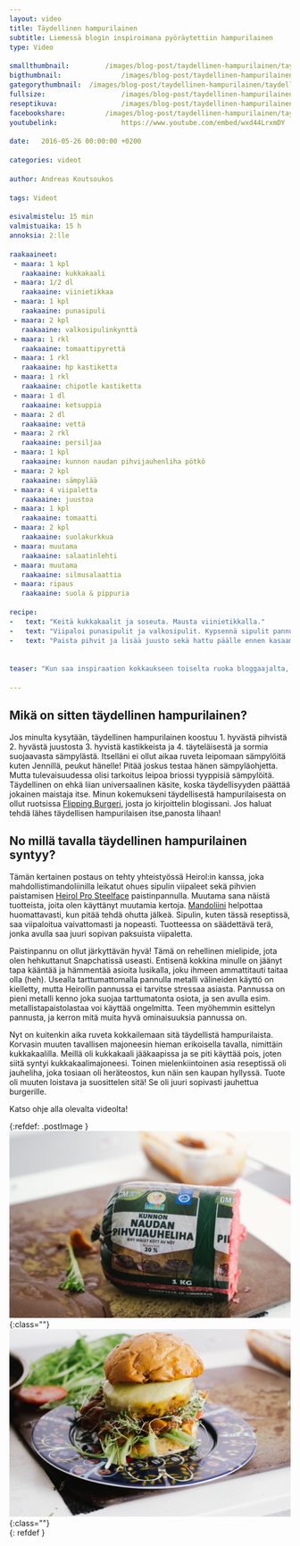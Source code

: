 ```yaml
---
layout: video
title: Täydellinen hampurilainen
subtitle: Liemessä blogin inspiroimana pyöräytettiin hampurilainen
type: Video

smallthumbnail: 		/images/blog-post/taydellinen-hampurilainen/taydellinen-hampurilainen-150.jpg
bigthumbnail:				/images/blog-post/taydellinen-hampurilainen/taydellinen-hampurilainen-1200.jpg
gategorythumbnail: 	/images/blog-post/taydellinen-hampurilainen/taydellinen-hampurilainen-450.jpg
fullsize: 					/images/blog-post/taydellinen-hampurilainen/taydellinen-hampurilainen-1200.jpg
reseptikuva:				/images/blog-post/taydellinen-hampurilainen/taydellinen-hampurilainen-1000.jpg
facebookshare:			/images/blog-post/taydellinen-hampurilainen/taydellinen-hampurilainen-1200.jpg
youtubelink: 				https://www.youtube.com/embed/wxd44LrxmDY

date:	2016-05-26 00:00:00 +0200

categories: videot

author: Andreas Koutsoukos

tags: Videot

esivalmistelu: 15 min
valmistuaika: 15 h
annoksia: 2:lle

raakaaineet:
 - maara: 1 kpl
   raakaaine: kukkakaali
 - maara: 1/2 dl
   raakaaine: viinietikkaa   
 - maara: 1 kpl
   raakaaine: punasipuli
 - maara: 2 kpl
   raakaaine: valkosipulinkynttä
 - maara: 1 rkl
   raakaaine: tomaattipyrettä
 - maara: 1 rkl
   raakaaine: hp kastiketta   
 - maara: 1 rkl
   raakaaine: chipotle kastiketta
 - maara: 1 dl
   raakaaine: ketsuppia  
 - maara: 2 dl 
   raakaaine: vettä  
 - maara: 2 rkl
   raakaaine: persiljaa     
 - maara: 1 kpl
   raakaaine: kunnon naudan pihvijauhenliha pötkö 
 - maara: 2 kpl
   raakaaine: sämpylää
 - maara: 4 viipaletta
   raakaaine: juustoa
 - maara: 1 kpl
   raakaaine: tomaatti
 - maara: 2 kpl
   raakaaine: suolakurkkua 
 - maara: muutama
   raakaaine: salaatinlehti
 - maara: muutama
   raakaaine: silmusalaattia          
 - maara: ripaus
   raakaaine: suola & pippuria    
            
recipe:
-   text: "Keitä kukkakaalit ja soseuta. Mausta viinietikkalla."
-   text: "Viipaloi punasipulit ja valkosipulit. Kypsennä sipulit pannulla ja lisää mausteet sekä vesi ja keitä kasaan."
-   text: "Paista pihvit ja lisää juusto sekä hattu päälle ennen kasaamista."


teaser: "Kun saa inspiraation kokkaukseen toiselta ruoka bloggaajalta, syntyy kilpailu Googlen sijoituksesta (leikkimielisesti). Tämä ajatus lähti liikkeelle alunperin PingHelsinki tapahtumasta, missä kävin SEO workshopissa, jossa luennoi <a href='https://twitter.com/nellahimari' target='_blank'>@nellahimari</a>. Olin odottanut sopivaa postausta bloggareilta, ja <a href='http://liemessa.blogspot.fi/2016/05/taydellinen-hampurilainen-burgergoals.html' target='_blank'>Jennin Liemessä</a> oli ensimmäinen, jonka reseptiä lähdin haastamaan. Samalla muistin nähneeni mainoksen, jossa oli Snellmannin pötköjauheliha (Kunnon Naudan Pihvijauheliha), Sellainen lähti ostoskoriin kaupassa."

---
```


<section>
<h2 class="black">Mikä on sitten täydellinen hampurilainen?</h2>
<p>
Jos minulta kysytään, täydellinen hampurilainen koostuu 1. hyvästä pihvistä 2. hyvästä juustosta 3. hyvistä kastikkeista ja 4. täyteläisestä ja sormia suojaavasta sämpylästä. Itselläni ei ollut aikaa ruveta leipomaan sämpylöitä kuten Jennillä, peukut hänelle! Pitää joskus testaa hänen sämpyläohjetta. Mutta tulevaisuudessa olisi tarkoitus leipoa briossi tyyppisiä sämpylöitä. Täydellinen on ehkä liian universaalinen käsite, koska täydellisyyden päättää jokainen maistaja itse. Minun kokemukseni täydellisestä hampurilaisesta on ollut ruotsissa <a href='/kaupunkiloma-tukholma-2014/' target='_blank'>Flipping Burgeri</a>, josta jo kirjoittelin blogissani. Jos haluat tehdä lähes täydellisen hampurilaisen itse,panosta lihaan! 
</p>
</section>

<section>
<h2 class="black">No millä tavalla täydellinen hampurilainen syntyy?</h2>
<p>Tämän kertainen postaus on tehty yhteistyössä Heirol:in kanssa, joka mahdollistimandoliinilla leikatut ohues sipulin viipaleet sekä pihvien paistamisen <a href='http://www.heirol.fi/astiat/steelsafe/' rel="nofollow" target="_blank">Heirol Pro Steelface</a> paistinpannulla. Muutama sana näistä tuotteista, joita olen käyttänyt muutamia kertoja. <a href='http://www.heirol.fi/mandoliini-saadettavalla-teralla' rel="nofollow" target="_blank">Mandoliini</a> helpottaa huomattavasti, kun pitää tehdä ohutta jälkeä. Sipulin, kuten tässä reseptissä, saa viipaloitua vaivattomasti ja nopeasti. Tuotteessa on säädettävä terä, jonka avulla saa juuri sopivan paksuista viipaletta.

</p>
<p>Paistinpannu on ollut järkyttävän hyvä! Tämä on rehellinen mielipide, jota olen hehkuttanut Snapchatissä useasti. Entisenä kokkina minulle on jäänyt tapa kääntää ja hämmentää asioita lusikalla, joku ihmeen ammattitauti taitaa olla (heh). Usealla tarttumattomalla pannulla metalli välineiden käyttö on kielletty, mutta Heirollin pannussa ei tarvitse stressaa asiasta. Pannussa on pieni metalli kenno joka suojaa tarttumatonta osiota, ja sen avulla esim. metallistapaistolastaa voi käyttää ongelmitta. Teen myöhemmin esittelyn pannusta, ja kerron mitä muita hyvä ominaisuuksia pannussa on.</p>
</section>

<section>
<p>Nyt on kuitenkin aika ruveta kokkailemaan sitä täydellistä hampurilaista. Korvasin muuten tavallisen majoneesin hieman erikoisella tavalla, nimittäin kukkakaalilla. Meillä oli kukkakaali jääkaapissa ja se piti käyttää pois, joten siitä syntyi kukkakaalimajoneesi. Toinen mielenkiintoinen asia reseptissä oli jauheliha, joka tosiaan oli heräteostos, kun näin sen kaupan hyllyssä. Tuote oli muuten loistava ja suosittelen sitä! Se oli juuri sopivasti jauhettua burgerille.
</p>
<p>Katso ohje alla olevalta videolta!</p>
</section>

{:refdef: .postImage }
![täydellinen hampurilainen](/images/blog-post/taydellinen-hampurilainen/taydellinen-hampurilainen-blogpost-5.jpg){:class=""}	
![täydellinen hampurilainen](/images/blog-post/taydellinen-hampurilainen/taydellinen-hampurilainen-blogpost-4.jpg){:class=""}	
{: refdef }